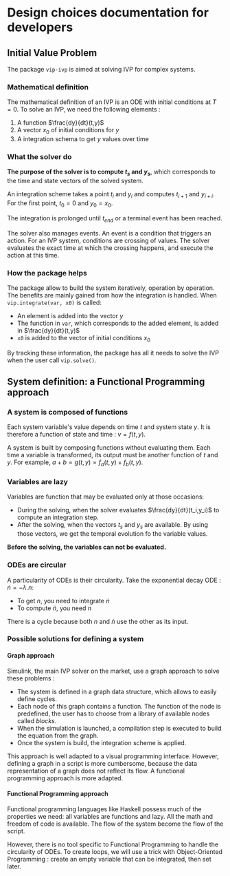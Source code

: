 # Design choices documentation for developers

## Initial Value Problem

The package `vip-ivp` is aimed at solving IVP for complex systems.

### Mathematical definition

The mathematical definition of an IVP is an ODE with initial conditions at $T=0$. To solve an IVP, we need the following
elements :

1. A function $\frac{dy}{dt}(t,y)$
2. A vector $x_0$ of initial conditions for $y$
3. A integration schema to get $y$ values over time

### What the solver do

**The purpose of the solver is to compute $t_s$ and $y_s$**, which corresponds to the time and state vectors of the
solved
system.

An integration scheme takes a point $t_i$ and $y_i$ and computes $t_{i+1}$ and $y_{i+i}$. For the first point, $t_0=0$
and $y_0=x_0$.

The integration is prolonged until $t_{end}$ or a terminal event has been reached.

The solver also manages events. An event is a condition that triggers an action. For an IVP system, conditions are
crossing of values. The solver evaluates the exact time at which the crossing happens, and execute the action at this
time.

### How the package helps

The package allow to build the system iteratively, operation by operation. The benefits are mainly gained from how the
integration is handled. When `vip.integrate(var, x0)` is called:

- An element is added into the vector $y$
- The function in `var`, which corresponds to the added element, is added in $\frac{dy}{dt}(t,y)$
- `x0` is added to the vector of initial conditions $x_0$

By tracking these information, the package has all it needs to solve the IVP when the user call `vip.solve()`.

## System definition: a Functional Programming approach

### A system is composed of functions

Each system variable's value depends on time $t$ and system state $y$. It is therefore a function of state and
time : $v=f(t,y)$.

A system is built by composing functions without evaluating them. Each time a variable is transformed, its output must
be another function of $t$ and $y$. For example, $a+b=g(t,y)=f_a(t,y)+f_b(t,y)$.

### Variables are lazy

Variables are function that may be evaluated only at those occasions:

- During the solving, when the solver evaluates $\frac{dy}{dt}(t_i,y_i)$ to compute an integration step.
- After the solving, when the vectors $t_s$ and $y_s$ are available. By using those vectors, we get the temporal
  evolution fo the variable values.

**Before the solving, the variables can not be evaluated.**

### ODEs are circular

A particularity of ODEs is their circularity. Take the exponential decay ODE : $\dot{n}=-\lambda.n$:

- To get $n$, you need to integrate $\dot{n}$
- To compute $\dot{n}$, you need $n$

There is a cycle because both $n$ and $\dot{n}$ use the other as its input.

### Possible solutions for defining a system

#### Graph approach

Simulink, the main IVP solver on the market, use a graph approach to solve these problems :

- The system is defined in a graph data structure, which allows to easily define cycles.
- Each node of this graph contains a function. The function of the node is predefined, the user has to choose from a
  library of available nodes called *blocks*.
- When the simulation is launched, a compilation step is executed to build the equation from the graph.
- Once the system is build, the integration scheme is applied.

This approach is well adapted to a visual programming interface. However, defining a graph in a script is more
cumbersome, because the data representation of a graph does not reflect its flow. A functional programming approach is
more adapted.

#### Functional Programming approach

Functional programming languages like Haskell possess much of the properties we need: all variables are functions and
lazy. All the math and freedom of code is available. The flow of the system become the flow of the script.

However, there is no tool specific to Functional Programming to handle the circularity of ODEs. To create loops, we will
use a trick with Object-Oriented Programming : create an empty variable that can be integrated, then set later.






